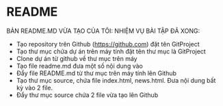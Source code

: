 # README
BẢN README.MD VỪA TẠO CỦA TÔI:
NHIỆM VỤ BÀI TẬP ĐÃ XONG:
  + Tạo repository trên Github (https://github.com) đặt tên GitProject
  + Tạo thư mục chứa dự án trên máy tính đặt tên thư mục là GitProject
  + Clone dự án từ github về thư mục trên máy
  + Tạo file readme.md đưa một số nội dung vào
  + Đẩy file README.md từ thư mục trên máy tính lên Github
  + Tạo thư mục source, chứa file index.html, news.html. Đưa nội dung bất kỳ vào 2 file.
  + Đẩy thư mục source chứa 2 file vừa tạo lên Github
  
